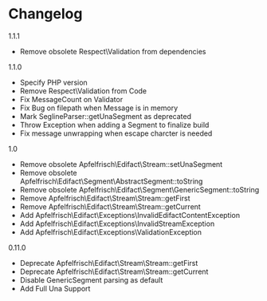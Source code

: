 # Changelog

1.1.1
 - Remove obsolete Respect\Validation from dependencies

1.1.0
 - Specify PHP version
 - Remove Respect\Validation from Code
 - Fix MessageCount on Validator
 - Fix Bug on filepath when Message is in memory
 - Mark SeglineParser::getUnaSegment as deprecated
 - Throw Exception when adding a Segment to finalize build
 - Fix message unwrapping when escape charcter is needed

1.0
 - Remove obsolete Apfelfrisch\Edifact\Stream::setUnaSegment
 - Remove obsolete Apfelfrisch\Edifact\Segment\AbstractSegment::toString
 - Remove obsolete Apfelfrisch\Edifact\Segment\GenericSegment::toString
 - Remove Apfelfrisch\Edifact\Stream\Stream::getFirst
 - Remove Apfelfrisch\Edifact\Stream\Stream::getCurrent
 - Add Apfelfrisch\Edifact\Exceptions\InvalidEdifactContentException
 - Add Apfelfrisch\Edifact\Exceptions\InvalidStreamException
 - Add Apfelfrisch\Edifact\Exceptions\ValidationException

0.11.0

- Deprecate Apfelfrisch\Edifact\Stream\Stream::getFirst
- Deprecate Apfelfrisch\Edifact\Stream\Stream::getCurrent
- Disable GenericSegment parsing as default
- Add Full Una Support
